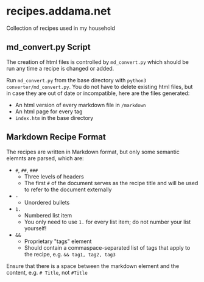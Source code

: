 # recipes.addama.net
Collection of recipes used in my household

## md_convert.py Script

The creation of html files is controlled by `md_convert.py` which should be run any time a recipe is changed or added. 

Run `md_convert.py` from the base directory with `python3 converter/md_convert.py`. You do not have to delete existing html files, but in case they are out of date or incompatible, here are the files generated:
* An html version of every markdown file in `/markdown`
* An html page for every tag
* `index.htm` in the base directory

## Markdown Recipe Format

The recipes are written in Markdown format, but only some semantic elemnts are parsed, which are:

* `#`, `##`, `###`
  * Three levels of headers
  * The first `#` of the document serves as the recipe title and will be used to refer to the document externally
* `-`
  * Unordered bullets
* `1.`
  * Numbered list item
  * You only need to use `1.` for every list item; do not number your list yourself!
* `&&`
  * Proprietary "tags" element
  * Should contain a commaspace-separated list of tags that apply to the recipe, e.g. `&& tag1, tag2, tag3`
  
Ensure that there is a space between the markdown element and the content, e.g. `# Title`, not `#Title`

